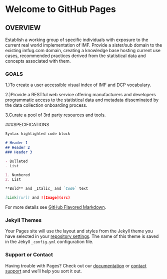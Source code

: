 # Welcome to GitHub Pages 
## OVERVIEW


Establish a working group of specific individuals with exposure to the current real world implementation of IMF. Provide a sister/sub domain to the existing imfug.com domain, creating a knowledge base hosting current use cases, recommended practices derived from the statistical data and concepts associated with them.


### GOALS
1.)To create a user accessible visual index of IMF and DCP vocabulary.

2.)Provide a RESTful web service offering manufacturers and developers programmatic access to the statistical data and metadata disseminated by the data collection onboarding process.

3.Curate a pool of 3rd party resources and tools.

###SPECIFICATIONS


```markdown
Syntax highlighted code block

# Header 1
## Header 2
### Header 3

- Bulleted
- List

1. Numbered
2. List

**Bold** and _Italic_ and `Code` text

[Link](url) and ![Image](src)
```

For more details see [GitHub Flavored Markdown](https://guides.github.com/features/mastering-markdown/).

### Jekyll Themes

Your Pages site will use the layout and styles from the Jekyll theme you have selected in your [repository settings](https://github.com/IMP-Lexis/lexis/settings). The name of this theme is saved in the Jekyll `_config.yml` configuration file.

### Support or Contact

Having trouble with Pages? Check out our [documentation](https://help.github.com/categories/github-pages-basics/) or [contact support](https://github.com/contact) and we’ll help you sort it out.
